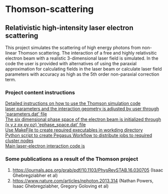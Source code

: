 # Thomson-scattering
## Relativistic high-intensity laser electron scattering

This project simulates the scattering of high energy photons from non-linear Thomson scattering. The interaction of a free and highly relativsitic electron beam with a realistic 3-dimensional laser field is simulated. In the code the user is provided with alternatives of using the paraxial approximation for calculating fields in the laser beam or calculate laser field parameters with accuracy as high as the 5th order non-paraxial correction term. 

### Project content instructions
[Detailed instructions on how to use the Thomson simulation code](How%20to%20use%20the%20Thomson%20Code.pdf)<br>
[laser parameters and the interaction geometry is adjusted by user through 'parameters.dat' file](parameters.dat)<br>
[The six dimensional phase space of the electron beam is initialized through (x,y,z,px,py,pz) 'ephase_space.dat' file](ephase_space.dat)<br>
[Use MakeFile to create required executables in workding directory](Makefile)<br>
[Python script to create Pegasus Workflow to distribute jobs to required cluster nodes](setup_job.py)<br>
[Main laser-electron interaction code is](Spectra.f)<br>

### Some publications as a result of the Thomson project 

1. https://journals.aps.org/prab/pdf/10.1103/PhysRevSTAB.16.030705 (Isaac Ghebregziabher et al)
2. https://www.nature.com/articles/nphoton.2013.314 (Nathan Powers, Isaac Ghebregziabher, Gregory Goloving et al)
